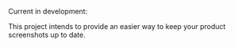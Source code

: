Current in development:

This project intends to provide an easier way to keep your product screenshots up to date.